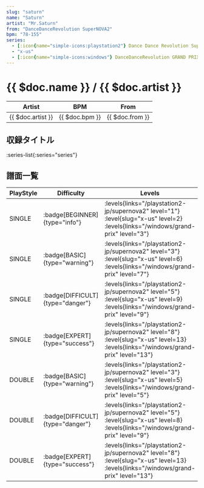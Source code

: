 ```yaml
---
slug: "saturn"
name: "Saturn"
artist: "Mr.Saturn"
from: "DanceDanceRevolution SuperNOVA2"
bpm: "78-155"
series:
  - [:icon{name="simple-icons:playstation2"} Dance Dance Revolution SuperNOVA2 :icon{name="flag:jp-4x3"}](/playstation2-jp/supernova2)
  - "x-us"
  - [:icon{name="simple-icons:windows"} DanceDanceRevolution GRAND PRIX (グランプリプレー)](/windows/grand-prix)
---
```


# {{ $doc.name }} / {{ $doc.artist }}

|Artist|BPM|From|
|------|---|----|
|{{ $doc.artist }}|{{ $doc.bpm }}|{{ $doc.from }}|

## 収録タイトル

:series-list{:series="series"}

## 譜面一覧

|PlayStyle|Difficulty|Levels|Notes|Movie|
|---------|----------|------|-----|-----|
|SINGLE| :badge[BEGINNER]{type="info"}| :levels{links="/playstation2-jp/supernova2" level="1"} :level{slug="x-us" level=2}  :levels{links="/windows/grand-prix" level="3"}|88/0||
|SINGLE| :badge[BASIC]{type="warning"}| :levels{links="/playstation2-jp/supernova2" level="3"} :level{slug="x-us" level=6}  :levels{links="/windows/grand-prix" level="7"}|179/8||
|SINGLE| :badge[DIFFICULT]{type="danger"}| :levels{links="/playstation2-jp/supernova2" level="5"} :level{slug="x-us" level=9}  :levels{links="/windows/grand-prix" level="9"}|267/16||
|SINGLE| :badge[EXPERT]{type="success"}| :levels{links="/playstation2-jp/supernova2" level="8"} :level{slug="x-us" level=13}  :levels{links="/windows/grand-prix" level="13"}|337/27||
|DOUBLE| :badge[BASIC]{type="warning"}| :levels{links="/playstation2-jp/supernova2" level="3"} :level{slug="x-us" level=5}  :levels{links="/windows/grand-prix" level="5"}|148/10||
|DOUBLE| :badge[DIFFICULT]{type="danger"}| :levels{links="/playstation2-jp/supernova2" level="5"} :level{slug="x-us" level=8}  :levels{links="/windows/grand-prix" level="9"}|233/16||
|DOUBLE| :badge[EXPERT]{type="success"}| :levels{links="/playstation2-jp/supernova2" level="8"} :level{slug="x-us" level=13}  :levels{links="/windows/grand-prix" level="13"}|299/54||
